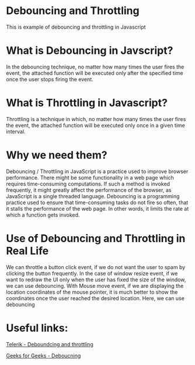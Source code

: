 # Debouncing and Throttling
 This is example of debouncing and throttling in Javascript
 
# What is Debouncing in Javscript?
In the debouncing technique, no matter how many times the user fires the event, the attached function will be executed only after the specified time once the user stops firing the event.

# What is Throttling in Javascript?
Throttling is a technique in which, no matter how many times the user fires the event, the attached function will be executed only once in a given time interval.

# Why we need them?
Debouncing / Throttling in JavaScript is a practice used to improve browser performance. There might be some functionality in a web page which requires time-consuming computations. If such a    method is invoked frequently, it might greatly affect the performance of the browser, as JavaScript is a single threaded language. Debouncing is a programming practice used to ensure that time-consuming tasks do not fire so often, that it stalls the performance of the web page. In other words, it limits the rate at which a function gets invoked.


# Use of Debouncing and Throttling in Real Life
We can throttle a button click event, if we do not want the user to spam by clicking the button frequently.
In the case of window resize event, if we want to redraw the UI only when the user has fixed the size of the window, we can use debouncing.
With Mouse move event, if we are displaying the location coordinates of the mouse pointer, it is much better to show the coordinates once the user reached the desired location. Here, we can use debouncing

# Useful links:
[Telerik - Deboundcing and throttling](https://www.telerik.com/blogs/debouncing-and-throttling-in-javascript#:~:text=Throttling%20is%20a%20technique%20in,Hello%2C%20world%20on%20the%20console.)

[Geeks for Geeks - Deboucning](https://www.geeksforgeeks.org/debouncing-in-javascript/#:~:text=Debouncing%20in%20JavaScript%20is%20a,is%20a%20single%20threaded%20language.)
